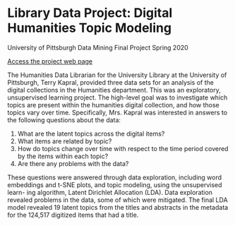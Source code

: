 # Library Data Project: Digital Humanities Topic Modeling
University of Pittsburgh Data Mining Final Project Spring 2020

<a href="https://lisaover.github.io/PittDataMining/" target="_blank">Access the project web page</a>

The Humanities Data Librarian for the University Library at the University of Pittsburgh, Terry Kapral, provided three data sets for an analysis of the digital collections in the Humanities department.
This was an exploratory, unsupervised learning project. The high-level goal was to investigate which topics are present within the humanities digital collection, and how those topics vary over time. Specifically, Mrs. Kapral was interested in answers to the following questions about the data:

1. What are the latent topics across the digital items?
2. What items are related by topic?
3. How do topics change over time with respect to the time period covered by the items within each topic?
4. Are there any problems with the data?

These questions were answered through data exploration, including word embeddings and t-SNE plots, and topic modeling, using the unsupervised learn- ing algorithm, Latent Dirichlet Allocation (LDA). Data exploration revealed problems in the data, some of which were mitigated. The final LDA model revealed 19 latent topics from the titles and abstracts in the metadata for the 124,517 digitized items that had a title.
